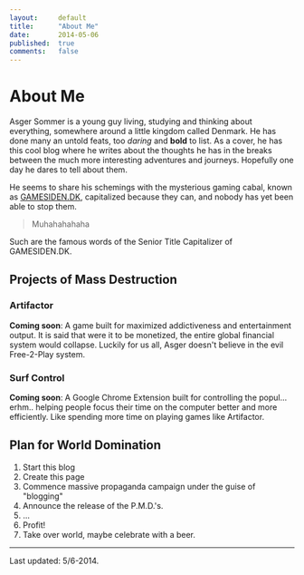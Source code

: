 ```yaml
---
layout: 	default
title:  	"About Me"
date:   	2014-05-06
published:	true
comments:   false
---
```

# About Me

Asger Sommer is a young guy living, studying and thinking about everything, somewhere around a little kingdom called Denmark. He has done many an untold feats, too *daring* and **bold** to list. As a cover, he has this cool blog where he writes about the thoughts he has in the breaks between the much more interesting adventures and journeys. Hopefully one day he dares to tell about them.

He seems to share his schemings with the mysterious gaming cabal, known as <a href="http://gamesiden.dk">GAMESIDEN.DK</a>, capitalized because they can, and nobody has yet been able to stop them. 

>Muhahahahaha

Such are the famous words of the Senior Title Capitalizer of GAMESIDEN.DK.

## Projects of Mass Destruction
### Artifactor
**Coming soon**: A game built for maximized addictiveness and entertainment output. It is said that were it to be monetized, the entire global financial system would collapse. Luckily for us all, Asger doesn't believe in the evil Free-2-Play system.

### Surf Control
**Coming soon**: A Google Chrome Extension built for controlling the popul... erhm.. helping people focus their time on the computer better and more efficiently. Like spending more time on playing games like Artifactor.

## Plan for World Domination

1. Start this blog
2. Create this page
3. Commence massive propaganda campaign under the guise of "blogging"
4. Announce the release of the P.M.D.'s.
5. ...
6. Profit!
7. Take over world, maybe celebrate with a beer.

-----

Last updated: 5/6-2014.